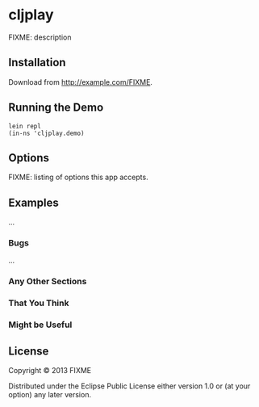 # cljplay

FIXME: description

## Installation

Download from http://example.com/FIXME.

## Running the Demo

    lein repl
    (in-ns 'cljplay.demo)

## Options

FIXME: listing of options this app accepts.

## Examples

...

### Bugs

...

### Any Other Sections
### That You Think
### Might be Useful

## License

Copyright © 2013 FIXME

Distributed under the Eclipse Public License either version 1.0 or (at
your option) any later version.
